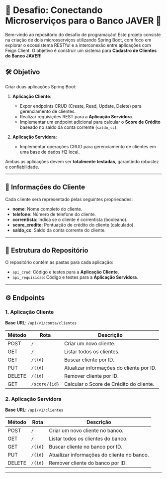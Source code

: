 # 🚀 Desafio: Conectando Microserviços para o Banco JAVER 🚀  

Bem-vindo ao repositório do desafio de programação! Este projeto consiste na criação de dois microsserviços utilizando Spring Boot, com foco em explorar o ecossistema RESTful e a interconexão entre aplicações com Feign Client. O objetivo é construir um sistema para **Cadastro de Clientes do Banco JAVER**!

## 🛠️ Objetivo  

Criar duas aplicações Spring Boot:  
1. **Aplicação Cliente**:  
   - Expor endpoints CRUD (Create, Read, Update, Delete) para gerenciamento de clientes.  
   - Realizar requisições REST para a **Aplicação Servidora**.  
   - Implementar um endpoint adicional para calcular o **Score de Crédito** baseado no saldo da conta corrente (`saldo_cc`).  

2. **Aplicação Servidora**:  
   - Implementar operações CRUD para gerenciamento de clientes em uma base de dados H2 local.  

Ambas as aplicações devem ser **totalmente testadas**, garantindo robustez e confiabilidade.  

---

## 📝 Informações do Cliente  

Cada cliente será representado pelas seguintes propriedades:  
- **nome**: Nome completo do cliente.  
- **telefone**: Número de telefone do cliente.  
- **correntista**: Indica se o cliente é correntista (booleano).  
- **score_credito**: Pontuação de crédito do cliente (calculado).  
- **saldo_cc**: Saldo da conta corrente do cliente.  

---

## 📂 Estrutura do Repositório  

O repositório contém as pastas para cada aplicação:  

- `api_crud`: Código e testes para a **Aplicação Cliente**.  
- `api_requisicao`: Código e testes para a **Aplicação Servidora**.  

---

## ⚙️ Endpoints  

### 1. Aplicação Cliente  
**Base URL**: `/api/v1/conta/clientes`  

| Método  | Rota                | Descrição                                  |  
|---------|---------------------|--------------------------------------------|  
| POST    | `/`                 | Criar um novo cliente.                     |  
| GET     | `/`                 | Listar todos os clientes.                  |  
| GET     | `/{id}`             | Buscar cliente por ID.                     |  
| PUT     | `/{id}`             | Atualizar informações do cliente por ID.   |  
| DELETE  | `/{id}`             | Remover cliente por ID.                    |  
| GET     | `/score/{id}`       | Calcular o Score de Crédito do cliente.    |  

### 2. Aplicação Servidora  
**Base URL**: `/api/v1/clientes`  

| Método  | Rota                | Descrição                                  |  
|---------|---------------------|--------------------------------------------|  
| POST    | `/`                 | Criar um novo cliente no banco.            |  
| GET     | `/`                 | Listar todos os clientes do banco.         |  
| GET     | `/{id}`             | Buscar cliente no banco por ID.            |  
| PUT     | `/{id}`             | Atualizar informações do cliente no banco. |  
| DELETE  | `/{id}`             | Remover cliente do banco por ID.           |  

---
